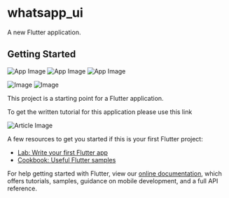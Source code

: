 # whatsapp_ui

A new Flutter application.

## Getting Started


![App Image](https://github.com/Ekeminie/whatsapp_ui/blob/master/whatsapp%20ui.png) ![App Image](https://github.com/Ekeminie/whatsapp_ui/blob/master/whatsapp%20image1.png) ![App Image](https://github.com/Ekeminie/whatsapp_ui/blob/master/whatsapp%20image2.png) 

![Image](https://github.com/Ekeminie/whatsapp_ui/blob/master/whatsapp%20ui2.png) ![Image](https://github.com/Ekeminie/whatsapp_ui/blob/master/whatsapp%20image3.png)




This project is a starting point for a Flutter application.

To get the written tutorial for this application please use this link

![Article Image](https://codesource.io/wp-content/uploads/2020/11/Group-4.png)

A few resources to get you started if this is your first Flutter project:

- [Lab: Write your first Flutter app](https://flutter.dev/docs/get-started/codelab)
- [Cookbook: Useful Flutter samples](https://flutter.dev/docs/cookbook)

For help getting started with Flutter, view our
[online documentation](https://flutter.dev/docs), which offers tutorials,
samples, guidance on mobile development, and a full API reference.
